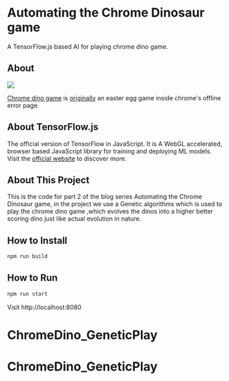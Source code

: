 # Automating the Chrome Dinosaur game

A TensorFlow.js based AI for playing chrome dino game.


## About

![](https://9to5google.files.wordpress.com/2015/06/pterodactyl.png?w=1600&h=1000)

[Chrome dino game](http://www.omgchrome.com/chrome-easter-egg-trex-game-offline/) is [originally](https://cs.chromium.org/chromium/src/components/neterror/resources/offline.js?q=t-rex+package:%5Echromium$&dr=C&l=7) an easter egg game inside chrome's offline error page.


## About TensorFlow.js

The official version of TensorFlow in JavaScript. It is A WebGL accelerated, browser based JavaScript library for training and deploying ML models.
Visit the [official website](https://js.tensorflow.org/) to discover more.


## About This Project
This is the code for part 2 of the blog series Automating the Chrome Dinosaur game, in the project we use a Genetic algorithms which is used to play the chrome dino game ,which evolves the dinos into a higher better scoring dino just like actual evolution in nature.

## How to Install

```sh
npm run build
```


## How to Run


```sh
npm run start
```

Visit http://localhost:8080
# ChromeDino_GeneticPlay
# ChromeDino_GeneticPlay
